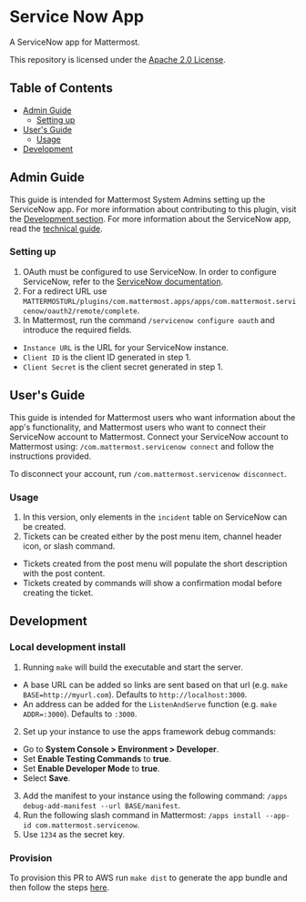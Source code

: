 # Service Now App

A ServiceNow app for Mattermost.

This repository is licensed under the [Apache 2.0 License](https://github.com/mattermost/mattermost-plugin-github/blob/master/LICENSE).

## Table of Contents

 - [Admin Guide](#admin-guide)
    - [Setting up](#setting-up)    
 - [User's Guide](#users-guide)
    - [Usage](#usage)    
 - [Development](#development)

## Admin Guide

This guide is intended for Mattermost System Admins setting up the ServiceNow app. For more information about contributing to this plugin, visit the [Development section](#development). For more information about the ServiceNow app, read the [technical guide](../docs/technical_documentation).

### Setting up

1. OAuth must be configured to use ServiceNow. In order to configure ServiceNow, refer to the [ServiceNow documentation](https://docs.servicenow.com/bundle/paris-platform-administration/page/administer/security/task/t_CreateEndpointforExternalClients.html).
2. For a redirect URL use `MATTERMOSTURL/plugins/com.mattermost.apps/apps/com.mattermost.servicenow/oauth2/remote/complete`.
3. In Mattermost, run the command `/servicenow configure oauth` and introduce the required fields.
  - `Instance URL` is the URL for your ServiceNow instance.
  - `Client ID` is the client ID generated in step 1.
  - `Client Secret` is the client secret generated in step 1.

## User's Guide

This guide is intended for Mattermost users who want information about the app's functionality, and Mattermost users who want to connect their ServiceNow account to Mattermost. Connect your ServiceNow account to Mattermost using: `/com.mattermost.servicenow connect` and follow the instructions provided.

To disconnect your account, run `/com.mattermost.servicenow disconnect`.

### Usage

1. In this version, only elements in the `incident` table on ServiceNow can be created.
2. Tickets can be created either by the post menu item, channel header icon, or slash command.
  - Tickets created from the post menu will populate the short description with the post content.
  - Tickets created by commands will show a confirmation modal before creating the ticket.

## Development

### Local development install

1. Running `make` will build the executable and start the server.
  - A base URL can be added so links are sent based on that url (e.g. `make BASE=http://myurl.com`). Defaults to `http://localhost:3000`.
  - An address can be added for the `ListenAndServe` function (e.g. `make ADDR=:3000`). Defaults to `:3000`.
2. Set up your instance to use the apps framework debug commands:
  - Go to **System Console > Environment > Developer**.
  - Set **Enable Testing Commands** to **true**.
  - Set **Enable Developer Mode** to **true**.
  - Select **Save**.
3. Add the manifest to your instance using the following command: `/apps debug-add-manifest --url BASE/manifest`.
4. Run the following slash command in Mattermost: `/apps install --app-id com.mattermost.servicenow`.
5. Use `1234` as the secret key.

### Provision

To provision this PR to AWS run `make dist` to generate the app bundle and then follow the steps [here](https://github.com/mattermost/mattermost-plugin-apps#provisioning).
